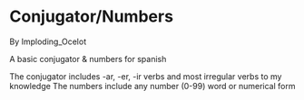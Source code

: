 # Conjugator/Numbers

By Imploding_Ocelot

A basic conjugator & numbers for spanish

The conjugator includes -ar, -er, -ir verbs and most irregular verbs to my knowledge
The numbers include any number (0-99) word or numerical form